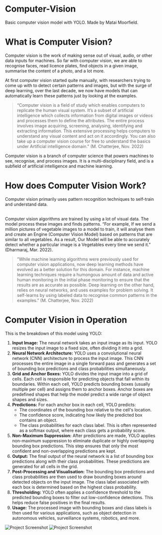 # Computer-Vision
Basic computer vision model with YOLO. 
Made by Matai Moorfield.

# What is Computer Vision?

Computer vision is the work of making sense out of visual, audio, or other data inputs for machines. So far with computer vision, we are able to recognise faces, read licence plates, find objects in a given image, summarise the content of a photo, and a lot more.

At first computer vision started quite manually, with researchers trying to come up with to detect certain patterns and images, but with the surge of deep learning, over the last decade, we now have models that can automatically learn these patterns just by looking at the examples.

> “Computer vision is a field of study which enables computers to replicate the human visual system. It’s a subset of artificial intelligence which collects information from digital images or videos and processes them to define the attributes. The entire process involves image acquiring, screening, analysing, identifying and extracting information. This extensive processing helps computers to understand any visual content and act on it accordingly. You can also take up a computer vision course for free to understand the basics under Artificial intelligence domain.” (M. Chatterjee, Nov. 2022)
> 

Computer vision is a branch of computer science that powers machines to see, recognise, and process images. It is a multi-disciplinary field, and is a subfield of artificial intelligence and machine learning. 


# How does Computer Vision Work?

<aside>
Computer vision primarily uses pattern recognition techniques to self-train and understand data.

</aside>
<br />


Computer vision algorithms are trained by using a lot of visual data. The model process these images and finds patterns. “For example, If we send a million pictures of vegetable images to a model to train, it will analyse them and create an Engine (Computer Vision Model) based on patterns that are similar to all vegetables. As a result, Our Model will be able to accurately detect whether a particular image is a Vegetables every time we send it.” (Dharmaraj, Mar. 2022).

> ”While machine learning algorithms were previously used for computer vision applications, now deep learning methods have evolved as a better solution for this domain. For instance, machine learning techniques require a humongous amount of data and active human monitoring in the initial phase monitoring to ensure that the results are as accurate as possible. Deep learning on the other hand, relies on neural networks, and uses examples for problem solving. It self-learns by using labeled data to recognise common patterns in the examples.” (M. Chatterjee, Nov. 2022)
>

# Computer Vision in Operation
This is the breakdown of this model using YOLO:
1. **Input Image:** The neural network takes an input image as its input. YOLO resizes the input image to a fixed size, often dividing it into a grid.
2. **Neural Network Architecture:** YOLO uses a convolutional neural network (CNN) architecture to process the input image. This CNN processes the entire image in a single forward pass and generates a set of bounding box predictions and class probabilities simultaneously.
3. **Grid and Anchor Boxes:** YOLO divides the input image into a grid of cells. Each cell is responsible for predicting objects that fall within its boundaries. Within each cell, YOLO predicts bounding boxes (usually multiple per cell) and assigns them to anchor boxes. Anchor boxes are predefined shapes that help the model predict a wide range of object shapes and sizes.
4. **Predictions:** For each anchor box in each cell, YOLO predicts:
    - The coordinates of the bounding box relative to the cell's location.
    - The confidence score, indicating how likely the predicted box contains an object.
    - The class probabilities for each class label. This is often represented as a softmax output, where each class gets a probability score.
5. **Non-Maximum Suppression:** After predictions are made, YOLO applies non-maximum suppression to eliminate duplicate or highly overlapping bounding box predictions. This step ensures that only the most confident and non-overlapping predictions are kept.
6. **Output:** The final output of the neural network is a list of bounding box predictions along with their class probabilities. These predictions are generated for all cells in the grid.
7. **Post-Processing and Visualisation:** The bounding box predictions and class probabilities are then used to draw bounding boxes around detected objects on the input image. The class label associated with each box is determined based on the highest class probability.
8. **Thresholding:** YOLO often applies a confidence threshold to the predicted bounding boxes to filter out low-confidence detections. This helps reduce false positives in the final results.
9. **Usage:** The processed image with bounding boxes and class labels is then used for various applications, such as object detection in autonomous vehicles, surveillance systems, robotics, and more.


![Project Screenshot](https://i.ibb.co/gZtHNbg/Screen-Shot-2023-08-20-at-7-17-54-PM.png)
![Project Screenshot](https://i.ibb.co/0cL6x5G/Screen-Shot-2023-08-20-at-7-17-25-PM.png)

